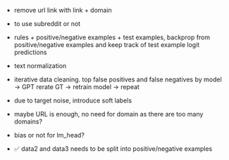 - remove url link with link + domain
- to use subreddit or not
- rules + positive/negative examples + test examples, backprop from positive/negative examples and keep track of test example logit predictions
- text normalization
- iterative data cleaning. top false positives and false negatives by model -> GPT rerate GT -> retrain model -> repeat
- due to target noise, introduce soft labels
- maybe URL is enough, no need for domain as there are too many domains?
- bias or not for lm_head?

- ✅ data2 and data3 needs to be split into positive/negative examples